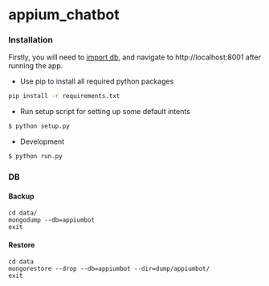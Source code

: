# appium_chatbot
### Installation
Firstly, you will need to [import db](#restore), and navigate to http://localhost:8001 after running the app.

* Use pip to install all required python packages
```sh
pip install -r requirements.txt
```
* Run setup script for setting up some default intents
```sh
$ python setup.py
```

* Development
```sh
$ python run.py
```

### DB
#### Backup
```
cd data/
mongodump --db=appiumbot
exit
```

#### Restore
```
cd data
mongorestore --drop --db=appiumbot --dir=dump/appiumbot/
exit
```
